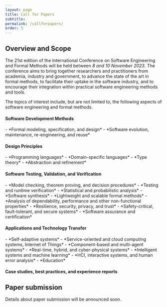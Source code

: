 ```yaml
---
layout: page
title: Call for Papers
subtitle:
permalink: /callforpapers/
order: 5
---
```

## Overview and Scope
The 21st edition of the International Conference on Software Engineering and
Formal Methods will be held between *8 and 10 November 2023*. The conference
aims to bring together researchers and practitioners from academia, industry and
government, to advance the state of the art in formal methods, to facilitate their
uptake in the software industry, and to encourage their integration within practical
software engineering methods and tools.


The topics of interest include, but are not limited to, the following aspects of
software engineering and formal methods.

<h4 class="areas">Software Development Methods</h4>
- *Formal modeling, specification, and design*
- *Software evolution, maintenance, re-engineering, and reuse*

<h4 class="areas">Design Principles</h4>
- *Programming languages*
- *Domain-specific languages*
- *Type theory*
- *Abstraction and refinement*

<h4 class="areas">Software Testing, Validation, and Verification</h4>
- *Model checking, theorem proving, and decision procedures*
- *Testing and runtime verification*
- *Statistical and probabilistic analysis*
- *Software synthesis*
- *Lightweight and scalable formal methods*
- *Analysis of dependability, performance and other non-functional properties*
- *Resilience, security, privacy, and trust*
- *Safety-critical, fault-tolerant, and secure systems*
- *Software assurance and certification*

<h4 class="areas">Applications and Technology Transfer</h4>
- *Self-adaptive systems*
- *Service-oriented and cloud computing systems, Internet of Things*
- *Component-based and multi-agent systems*
- *Real-time, hybrid, and cyber-physical systems*
- *Intelligent systems and machine learning*
- *HCI, interactive systems, and human error analysis*
- *Education*

<h4 class="areas">Case studies, best practices, and experience reports</h4>

<h2 class="importantH">Paper submission</h2>

Details about paper submission will be announced soon.

<!--
We solicit two categories of papers:
- *Regular papers* describing original research results, case studies, or surveys.
Regular papers should not exceed *15 pages*, excluding bibliography.  
Two more pages containing only references are permitted.
- *Tool papers* that describe an operational tool and its contributions. Tool papers should not exceed
*6 pages* (including bibliography) and should include the URL of the tool.

All submissions must be original, unpublished, and not submitted concurrently for publication elsewhere. 

### Submission

Paper submission is done via EasyChair:
[https://easychair.org/conferences/?conf=sefm2023](https://easychair.org/conferences/?conf=sefm2023)

Papers must be formatted according to the [guidelines for Springer LNCS papers](https://www.springer.com/gb/computer-science/lncs/conference-proceedings-guidelines).


<h2 class="importantH">Publication</h2>

All accepted papers will appear in the proceedings of the conference, which will be published
as a volume in Springer's Lecture Notes in Computer Science series.

<h2 class="importantH">Important dates</h2>
- Abstract submission: TBD
- Paper submission: TBD
- Author notification: TBD
- Camera-ready submission: TBD
- Workshops: 6-7 November 2023
- Conference: 8-10 November 2023
-->
